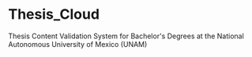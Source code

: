 # Thesis_Cloud
Thesis Content Validation System for Bachelor's Degrees at the National Autonomous University of Mexico (UNAM)
